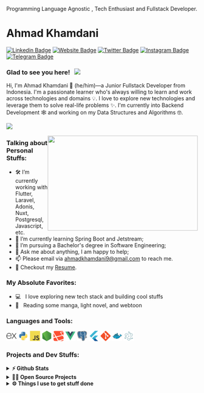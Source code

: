 Programming Language Agnostic , Tech Enthusiast and Fullstack Developer.

# Ahmad Khamdani
[![Linkedin Badge](https://img.shields.io/badge/-LinkedIn-0e76a8?style=flat-square&logo=Linkedin&logoColor=white)](https://linkedin.com/in/rizalord)
[![Website Badge](https://img.shields.io/badge/Website-3b5998?style=flat-square&logo=google-chrome&logoColor=white)](https://rizalord.me/)
[![Twitter Badge](https://img.shields.io/badge/-Twitter-00acee?style=flat-square&logo=Twitter&logoColor=white)](https://twitter.com/rizalord_)
[![Instagram Badge](https://img.shields.io/badge/-Instagram-e4405f?style=flat-square&logo=Instagram&logoColor=white)](https://instagram.com/rizalord_/)
[![Telegram Badge](https://img.shields.io/badge/-Telegram-0088cc?style=flat-square&logo=Telegram&logoColor=white)](https://t.me/rizalord)

### Glad to see you here! &nbsp; ![](https://visitor-badge.glitch.me/badge?page_id=rizalord.rizalord&style=flat-square&color=0088cc)

Hi, I'm Ahmad Khamdani 👨 (he/him)—a Junior Fullstack Developer from Indonesia. I'm a passionate learner who's always willing to learn and work across technologies and domains 💡. I love to explore new technologies and leverage them to solve real-life problems ✨. I'm currently into Backend Development 🕸️ and working on my Data Structures and Algorithms 🤓.

[![](https://gitwar.herokuapp.com/badge?username=rizalord&label=Gitwar%20Profile%20Score&style=for-the-badge&color=0088cc)](https://gitwar.herokuapp.com/)

<img align="right" height="250" width="395" alt="" src="https://raw.githubusercontent.com/iampavangandhi/iampavangandhi/master/gifs/hello.gif" />

### Talking about Personal Stuffs:

- 🛠 I’m currently working with Flutter, Laravel, Adonis, Nuxt, <br /> Postgresql, Javascript, etc.
- 📖 I’m currently learning Spring Boot and Jetstream;
- 💼 I’m pursuing a Bachelor's degree in Software Engineering;
- 💬 Ask me about anything, I am happy to help;
- 📫 Please email via ahmadkhamdani9@gmail.com to reach me.
- 📝 Checkout my [Resume](https://github.com/rizalord/rizalord/blob/master/resume.pdf).

### My Absolute Favorites:

- 💻 &nbsp; I love exploring new tech stack and building cool stuffs
- 📰 &nbsp; Reading some manga, light novel, and webtoon

### Languages and Tools:

<code><img height="27" src="https://raw.githubusercontent.com/devicons/devicon/master/icons/express/express-original.svg" alt="expressjs"></code>
<code><img height="27" src="https://raw.githubusercontent.com/devicons/devicon/master/icons/python/python-original.svg" alt="python"></code>
<code><img height="27" src="https://raw.githubusercontent.com/devicons/devicon/master/icons/javascript/javascript-original.svg" alt="javascript"></code>
<code><img height="27" src="https://raw.githubusercontent.com/devicons/devicon/master/icons/nodejs/nodejs-original.svg" alt="nodejs"></code>
<code><img height="27" src="https://raw.githubusercontent.com/devicons/devicon/master/icons/laravel/laravel-plain.svg" alt="laravel"></code>
<code><img height="27" src="https://raw.githubusercontent.com/devicons/devicon/master/icons/vuejs/vuejs-original.svg" alt="vue"></code>
<code><img height="27" src="https://raw.githubusercontent.com/devicons/devicon/master/icons/postgresql/postgresql-original.svg" alt="postgresql"></code>
<code><img height="27" src="https://raw.githubusercontent.com/devicons/devicon/master/icons/flutter/flutter-original.svg" alt="flutter"></code>
<code><img height="27" src="https://raw.githubusercontent.com/devicons/devicon/master/icons/git/git-original.svg" alt="git"></code>
<code><img height="27" src="https://raw.githubusercontent.com/devicons/devicon/master/icons/docker/docker-original.svg" alt="docker"></code>
<code><img height="27" src="https://raw.githubusercontent.com/devicons/devicon/master/icons/electron/electron-original.svg" alt="electron"></code>


### Projects and Dev Stuffs:

<details>	
  <summary><b>⚡ Github Stats</b></summary>

<img height="180em" src="https://github-readme-stats.vercel.app/api?username=rizalord&show_icons=true&hide_border=true" />
<img height="180em" src="https://github-readme-stats.vercel.app/api/top-langs/?username=rizalord&exclude_repo=KNN-Image-Classification&show_icons=true&hide_border=true&layout=compact&langs_count=8"/>
</details>

<details>
  <summary><b>🧑‍🚀 Open Source Projects</b></summary>

  <br />
  <table>
    <thead align="center">
      <tr border: none;>
        <td><b>💻 Projects</b></td>
        <td><b>🌟 Stars</b></td>
        <td><b>🍴 Forks</b></td>
        <td><b>🐛 Issues</b></td>
        <td><b>🔔 Pull Requests</b></td>
        <td><b>👨‍💻 Language</b></td>
      </tr>
    </thead>
    <tbody>
      <tr>
	      <td><a href="https://github.com/rizalord/portfolio-cms"><b>🚀 Portfolio CMS</b></a></td>
        <td><img alt="Stars" src="https://img.shields.io/github/stars/rizalord/portfolio-cms?style=flat-square&labelColor=343b41"/></td>
        <td><img alt="Forks" src="https://img.shields.io/github/forks/rizalord/portfolio-cms?style=flat-square&labelColor=343b41"/></td>
        <td><img alt="Issues" src="https://img.shields.io/github/issues/rizalord/portfolio-cms?style=flat-square"/></td>
        <td><img alt="Pull Requests" src="https://img.shields.io/github/issues-pr/rizalord/portfolio-cms?style=flat-square"/></td>
        <td><img alt="Language" src="https://img.shields.io/github/languages/top/rizalord/portfolio-cms?style=flat-square"/></td>
      </tr>
      <tr>
	      <td><a href="https://github.com/rizalord/samehadaku-api"><b>💸 Samehadaku API</b></a></td>
        <td><img alt="Stars" src="https://img.shields.io/github/stars/rizalord/samehadaku-api?style=flat-square&labelColor=343b41"/></td>
        <td><img alt="Forks" src="https://img.shields.io/github/forks/rizalord/samehadaku-api?style=flat-square&labelColor=343b41"/></td>
        <td><img alt="Issues" src="https://img.shields.io/github/issues/rizalord/samehadaku-api?style=flat-square"/></td>
        <td><img alt="Pull Requests" src="https://img.shields.io/github/issues-pr/rizalord/samehadaku-api?style=flat-square"/></td>
        <td><img alt="Language" src="https://img.shields.io/github/languages/top/rizalord/samehadaku-api?label=javascript&style=flat-square"/></td>
      </tr>
      <tr>
	      <td><a href="https://github.com/rizalord/komikcast-api"><b>💻 Komikcast API</b></a></td>
        <td><img alt="Stars" src="https://img.shields.io/github/stars/rizalord/komikcast-api?style=flat-square&labelColor=343b41"/></td>
        <td><img alt="Forks" src="https://img.shields.io/github/forks/rizalord/komikcast-api?style=flat-square&labelColor=343b41"/></td>
        <td><img alt="Issues" src="https://img.shields.io/github/issues/rizalord/komikcast-api?style=flat-square"/></td>
        <td><img alt="Pull Requests" src="https://img.shields.io/github/issues-pr/rizalord/komikcast-api?style=flat-square"/></td>
        <td><img alt="Language" src="https://img.shields.io/github/languages/top/rizalord/komikcast-api?style=flat-square"/></td> 
      </tr>
    </tbody>
  </table>
  <br />
</details>
 
<details>	
  <br />
  <summary><b>⚙️ Things I use to get stuff done</b></summary>
  	<ul>
  	    <li><b>OS:</b> Windows 10 Home</li>
	    <li><b>Laptop: </b> ASUS X441U (i3)</li>
  	    <li><b>Browser: </b> Chrome, Edge</li>
	    <li><b>Code Editor:</b> VSCode - The best editor out there</li>
	</ul>	
</details>
